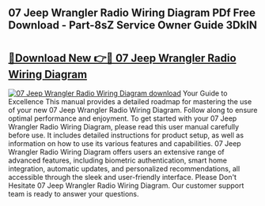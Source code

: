 ## 07 Jeep Wrangler Radio Wiring Diagram PDf Free Download - Part-8sZ Service Owner Guide 3DkIN

# <h2><a href="http://dflq7u.blite.top/?on=07+Jeep+Wrangler+Radio+Wiring+Diagram">🔗Download New 👉🔴 07 Jeep Wrangler Radio Wiring Diagram</a></h2>

[![07 Jeep Wrangler Radio Wiring Diagram download](https://i.imgur.com/lujVjoI.png)](http://dflq7u.blite.top/?on=07+Jeep+Wrangler+Radio+Wiring+Diagram)
Your Guide to Excellence This manual provides a detailed roadmap for mastering the use of your new 07 Jeep Wrangler Radio Wiring Diagram. Follow along to ensure optimal performance and enjoyment. To get started with your 07 Jeep Wrangler Radio Wiring Diagram, please read this user manual carefully before use. It includes detailed instructions for product setup, as well as information on how to use its various features and capabilities. 07 Jeep Wrangler Radio Wiring Diagram offers users an extensive range of advanced features, including biometric authentication, smart home integration, automatic updates, and personalized recommendations, all accessible through the sleek and user-friendly interface. Please Don't Hesitate 07 Jeep Wrangler Radio Wiring Diagram. Our customer support team is ready to answer your questions.
